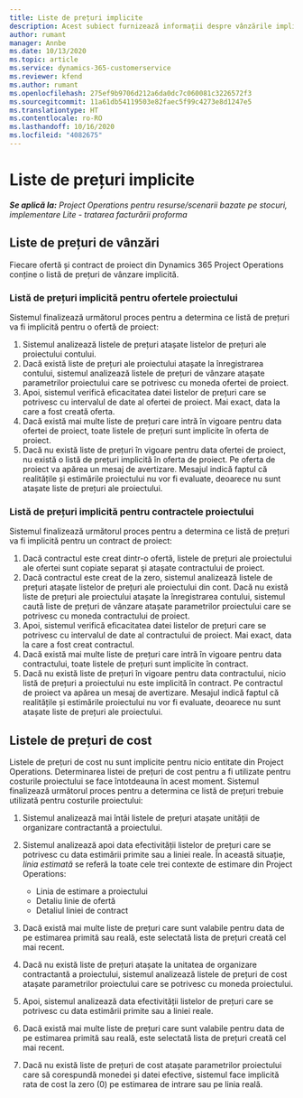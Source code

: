 ```yaml
---
title: Liste de prețuri implicite
description: Acest subiect furnizează informații despre vânzările implicite și listele de prețuri de cost în Project Operations.
author: rumant
manager: Annbe
ms.date: 10/13/2020
ms.topic: article
ms.service: dynamics-365-customerservice
ms.reviewer: kfend
ms.author: rumant
ms.openlocfilehash: 275ef9b9706d212a6da0dc7c060081c3226572f3
ms.sourcegitcommit: 11a61db54119503e82faec5f99c4273e8d1247e5
ms.translationtype: HT
ms.contentlocale: ro-RO
ms.lasthandoff: 10/16/2020
ms.locfileid: "4082675"
---
```

# <a name="default-price-lists"></a>Liste de prețuri implicite

_**Se aplică la:** Project Operations pentru resurse/scenarii bazate pe stocuri, implementare Lite - tratarea facturării proforma_

## <a name="sales-price-lists"></a>Liste de prețuri de vânzări

Fiecare ofertă și contract de proiect din Dynamics 365 Project Operations conține o listă de prețuri de vânzare implicită. 

### <a name="price-list-default-on-project-quotes"></a>Listă de prețuri implicită pentru ofertele proiectului
Sistemul finalizează următorul proces pentru a determina ce listă de prețuri va fi implicită pentru o ofertă de proiect:

1. Sistemul analizează listele de prețuri atașate listelor de prețuri ale proiectului contului. 
2. Dacă există liste de prețuri ale proiectului atașate la înregistrarea contului, sistemul analizează listele de prețuri de vânzare atașate parametrilor proiectului care se potrivesc cu moneda ofertei de proiect.
3. Apoi, sistemul verifică eficacitatea datei listelor de prețuri care se potrivesc cu intervalul de date al ofertei de proiect. Mai exact, data la care a fost creată oferta.
4. Dacă există mai multe liste de prețuri care intră în vigoare pentru data ofertei de proiect, toate listele de prețuri sunt implicite în oferta de proiect.
5. Dacă nu există liste de prețuri în vigoare pentru data ofertei de proiect, nu există o listă de prețuri implicită în oferta de proiect. Pe oferta de proiect va apărea un mesaj de avertizare. Mesajul indică faptul că realitățile și estimările proiectului nu vor fi evaluate, deoarece nu sunt atașate liste de prețuri ale proiectului.

### <a name="price-list-default-on-project-contracts"></a>Listă de prețuri implicită pentru contractele proiectului 
Sistemul finalizează următorul proces pentru a determina ce listă de prețuri va fi implicită pentru un contract de proiect:

1. Dacă contractul este creat dintr-o ofertă, listele de prețuri ale proiectului ale ofertei sunt copiate separat și atașate contractului de proiect.
2. Dacă contractul este creat de la zero, sistemul analizează listele de prețuri atașate listelor de prețuri ale proiectului din cont. Dacă nu există liste de prețuri ale proiectului atașate la înregistrarea contului, sistemul caută liste de prețuri de vânzare atașate parametrilor proiectului care se potrivesc cu moneda contractului de proiect.
4. Apoi, sistemul verifică eficacitatea datei listelor de prețuri care se potrivesc cu intervalul de date al contractului de proiect. Mai exact, data la care a fost creat contractul.
5. Dacă există mai multe liste de prețuri care intră în vigoare pentru data contractului, toate listele de prețuri sunt implicite în contract.
6. Dacă nu există liste de prețuri în vigoare pentru data contractului, nicio listă de prețuri a proiectului nu este implicită în contract. Pe contractul de proiect va apărea un mesaj de avertizare. Mesajul indică faptul că realitățile și estimările proiectului nu vor fi evaluate, deoarece nu sunt atașate liste de prețuri ale proiectului.

## <a name="cost-price-lists"></a>Listele de prețuri de cost

Listele de prețuri de cost nu sunt implicite pentru nicio entitate din Project Operations. Determinarea listei de prețuri de cost pentru a fi utilizate pentru costurile proiectului se face întotdeauna în acest moment. Sistemul finalizează următorul proces pentru a determina ce listă de prețuri trebuie utilizată pentru costurile proiectului:

1. Sistemul analizează mai întâi listele de prețuri atașate unității de organizare contractantă a proiectului.
2. Sistemul analizează apoi data efectivității listelor de prețuri care se potrivesc cu data estimării primite sau a liniei reale. În această situație, *linia estimată* se referă la toate cele trei contexte de estimare din Project Operations:

    - Linia de estimare a proiectului
    - Detaliu linie de ofertă
    - Detaliul liniei de contract
  
3. Dacă există mai multe liste de prețuri care sunt valabile pentru data de pe estimarea primită sau reală, este selectată lista de prețuri creată cel mai recent.
4. Dacă nu există liste de prețuri atașate la unitatea de organizare contractantă a proiectului, sistemul analizează listele de prețuri de cost atașate parametrilor proiectului care se potrivesc cu moneda proiectului.
5. Apoi, sistemul analizează data efectivității listelor de prețuri care se potrivesc cu data estimării primite sau a liniei reale. 
6. Dacă există mai multe liste de prețuri care sunt valabile pentru data de pe estimarea primită sau reală, este selectată lista de prețuri creată cel mai recent.
7. Dacă nu există liste de prețuri de cost atașate parametrilor proiectului care să corespundă monedei și datei efective, sistemul face implicită rata de cost la zero (0) pe estimarea de intrare sau pe linia reală.

